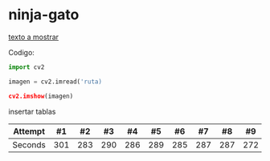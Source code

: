 # ninja-gato

[texto a mostrar](#mi-titulo-a-anclar)

Codigo: 

```python
import cv2

imagen = cv2.imread('ruta)

cv2.imshow(imagen)
```

insertar tablas

Attempt | #1 | #2 | #3 | #4 | #5 | #6 | #7 | #8 | #9 | #10 | #11
--- | --- | --- | --- |--- |--- |--- |--- |--- |--- |--- |---
Seconds | 301 | 283 | 290 | 286 | 289 | 285 | 287 | 287 | 272 | 276 | 269



